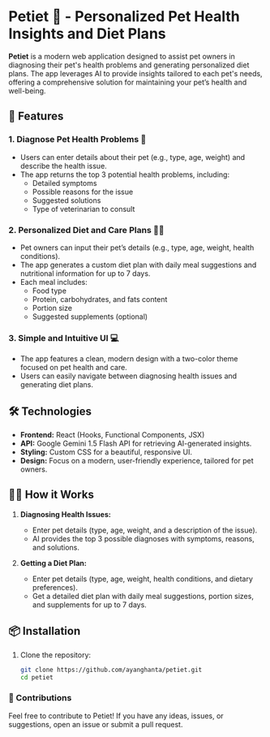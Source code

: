 # Petiet 🐾 - Personalized Pet Health Insights and Diet Plans

**Petiet** is a modern web application designed to assist pet owners in diagnosing their pet's health problems and generating personalized diet plans. The app leverages AI to provide insights tailored to each pet's needs, offering a comprehensive solution for maintaining your pet’s health and well-being.

## 🚀 Features

### 1. Diagnose Pet Health Problems 🏥

- Users can enter details about their pet (e.g., type, age, weight) and describe the health issue.
- The app returns the top 3 potential health problems, including:
  - Detailed symptoms
  - Possible reasons for the issue
  - Suggested solutions
  - Type of veterinarian to consult

### 2. Personalized Diet and Care Plans 🥘🥕

- Pet owners can input their pet’s details (e.g., type, age, weight, health conditions).
- The app generates a custom diet plan with daily meal suggestions and nutritional information for up to 7 days.
- Each meal includes:
  - Food type
  - Protein, carbohydrates, and fats content
  - Portion size
  - Suggested supplements (optional)

### 3. Simple and Intuitive UI 💻

- The app features a clean, modern design with a two-color theme focused on pet health and care.
- Users can easily navigate between diagnosing health issues and generating diet plans.

## 🛠️ Technologies

- **Frontend:** React (Hooks, Functional Components, JSX)
- **API:** Google Gemini 1.5 Flash API for retrieving AI-generated insights.
- **Styling:** Custom CSS for a beautiful, responsive UI.
- **Design:** Focus on a modern, user-friendly experience, tailored for pet owners.

## 🐕‍🦺 How it Works

1. **Diagnosing Health Issues:**

   - Enter pet details (type, age, weight, and a description of the issue).
   - AI provides the top 3 possible diagnoses with symptoms, reasons, and solutions.

2. **Getting a Diet Plan:**
   - Enter pet details (type, age, weight, health conditions, and dietary preferences).
   - Get a detailed diet plan with daily meal suggestions, portion sizes, and supplements for up to 7 days.

## 📦 Installation

1. Clone the repository:
   ```bash
   git clone https://github.com/ayanghanta/petiet.git
   cd petiet
   ```

### 👏 Contributions

Feel free to contribute to Petiet! If you have any ideas, issues, or suggestions, open an issue or submit a pull request.
